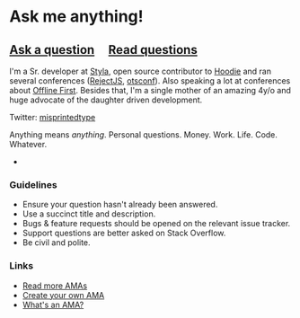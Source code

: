 # Ask me anything!

## [Ask a question](../../issues/new) &nbsp;&nbsp;&nbsp; [Read questions](../../issues?q=is%3Aissue+is%3Aclosed+sort%3Aupdated-desc)

I'm a Sr. developer at [Styla](https://twitter.com/devstyla), open source contributor to [Hoodie](https://twitter.com/hoodiehq) and ran several conferences ([RejectJS](rejectjs.org), [otsconf](otsconf.com)). 
Also speaking a lot at conferences about [Offline First](youtube.com/watch?v=ZsMS_sviJs0). Besides that, I'm a single mother of an amazing 4y/o and huge advocate of the daughter driven development. 

Twitter: [misprintedtype](https://twitter.com/misprintedtype)

Anything means *anything*. Personal questions. Money. Work. Life. Code. Whatever.

-

### Guidelines

- Ensure your question hasn't already been answered.
- Use a succinct title and description.
- Bugs & feature requests should be opened on the relevant issue tracker.
- Support questions are better asked on Stack Overflow.
- Be civil and polite.

### Links

- [Read more AMAs](https://github.com/sindresorhus/amas)
- [Create your own AMA](https://github.com/sindresorhus/amas/blob/master/create-ama.md)
- [What's an AMA?](https://en.wikipedia.org/wiki/Reddit#IAmA_and_AMA)
